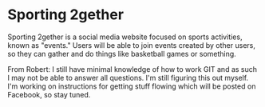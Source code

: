 # Sporting 2gether

Sporting 2gether is a social media website focused on sports activities, known as "events." Users will be able to join events created by other users, so they can gather and do things like basketball games or something.

From Robert: I still have minimal knowledge of how to work GIT and as such I may not be able to answer all questions. I'm still figuring this out myself. I'm working on instructions for getting stuff flowing which will be posted on Facebook, so stay tuned.
